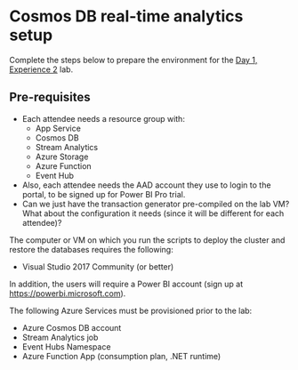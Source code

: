# Cosmos DB real-time analytics setup

Complete the steps below to prepare the environment for the [Day 1, Experience 2](../../../day1-exp2/README.md) lab.

## Pre-requisites

  - Each attendee needs a resource group with:
    - App Service
    - Cosmos DB
    - Stream Analytics
    - Azure Storage
    - Azure Function
    - Event Hub
  - Also, each attendee needs the AAD account they use to login to the portal, to be signed up for Power BI Pro trial.
  - Can we just have the transaction generator pre-compiled on the lab VM? What about the configuration it needs (since it will be different for each attendee)?

The computer or VM on which you run the scripts to deploy the cluster and restore the databases requires the following:

- Visual Studio 2017 Community (or better)

In addition, the users will require a Power BI account (sign up at <https://powerbi.microsoft.com>).

The following Azure Services must be provisioned prior to the lab:

- Azure Cosmos DB account
- Stream Analytics job
- Event Hubs Namespace
- Azure Function App (consumption plan, .NET runtime)
